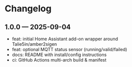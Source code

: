 # Changelog

## 1.0.0 — 2025-09-04

- feat: initial Home Assistant add-on wrapper around Talie5in/amber2sigen
- feat: optional MQTT status sensor (running/valid/failed)
- docs: README with install/config instructions
- ci: GitHub Actions multi-arch build & manifest
